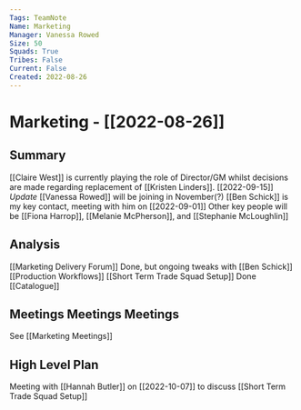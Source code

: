 ```yaml
---
Tags: TeamNote
Name: Marketing
Manager: Vanessa Rowed
Size: 50
Squads: True
Tribes: False
Current: False
Created: 2022-08-26
---
```


# Marketing - [[2022-08-26]]
## Summary
[[Claire West]] is currently playing the role of Director/GM whilst decisions are made regarding replacement of [[Kristen Linders]]. 
	[[2022-09-15]] *Update* [[Vanessa Rowed]] will be joining in November(?)
[[Ben Schick]] is my key contact, meeting with him on [[2022-09-01]]
Other key people will be [[Fiona Harrop]], [[Melanie McPherson]], and [[Stephanie McLoughlin]]

## Analysis
[[Marketing Delivery Forum]] Done, but ongoing tweaks with [[Ben Schick]]
[[Production Workflows]]
[[Short Term Trade Squad Setup]] Done
[[Catalogue]]

## Meetings Meetings Meetings
See [[Marketing Meetings]]

## High Level Plan
Meeting with [[Hannah Butler]] on [[2022-10-07]] to discuss [[Short Term Trade Squad Setup]]


